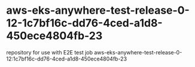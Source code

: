 # aws-eks-anywhere-test-release-0-12-1c7bf16c-dd76-4ced-a1d8-450ece4804fb-23
repository for use with E2E test job aws-eks-anywhere-test-release-0-12:1c7bf16c-dd76-4ced-a1d8-450ece4804fb-23

